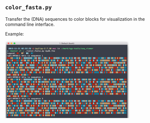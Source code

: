 ## `color_fasta.py`
Transfer the (DNA) sequences to color blocks for visualization in the command line interface.

Example:

<img src="example.jpg" alt="color_fasta example" height="250" width="400">
